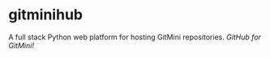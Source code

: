# gitminihub
A full stack Python web platform for hosting GitMini repositories. *GitHub for GitMini!*
